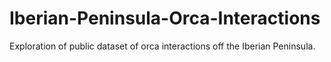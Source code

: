# Iberian-Peninsula-Orca-Interactions
Exploration of public dataset of orca interactions off the Iberian Peninsula.
